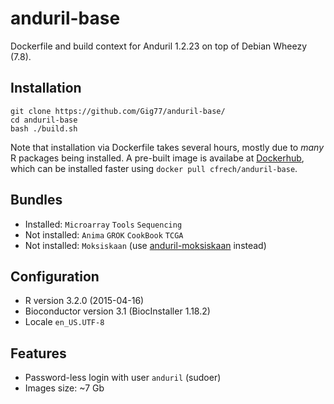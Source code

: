 # anduril-base

Dockerfile and build context for Anduril 1.2.23 on top of Debian Wheezy (7.8).

## Installation

    git clone https://github.com/Gig77/anduril-base/
    cd anduril-base
    bash ./build.sh

Note that installation via Dockerfile takes several hours, mostly due to _many_ R packages being installed. A pre-built image is availabe at [Dockerhub](https://registry.hub.docker.com/u/cfrech/anduril-base/), which can be installed faster using `docker pull cfrech/anduril-base`.

## Bundles

* Installed: `Microarray` `Tools` `Sequencing`
* Not installed: `Anima` `GROK` `CookBook` `TCGA`
* Not installed: `Moksiskaan` (use [anduril-moksiskaan](https://github.com/Gig77/anduril-moksiskaan) instead)

## Configuration

* R version 3.2.0 (2015-04-16)
* Bioconductor version 3.1 (BiocInstaller 1.18.2)
* Locale `en_US.UTF-8`

## Features
* Password-less login with user `anduril` (sudoer)
* Images size: ~7 Gb


